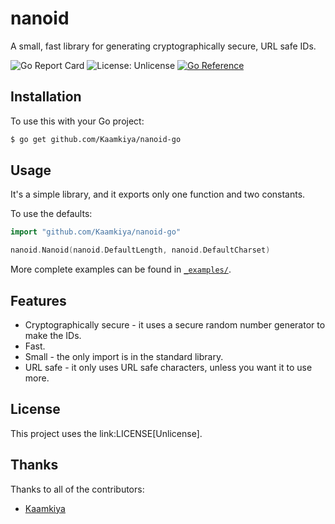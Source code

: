<p align="center">
<h1>nanoid</h1>

A small, fast library for generating cryptographically secure, URL safe IDs.

![Go Report Card](https://goreportcard.com/badge/github.com/Kaamkiya/nanoid-go)
![License: Unlicense](https://img.shields.io/badge/License-Unlicense-blue.svg)
[![Go Reference](https://pkg.go.dev/badge/github.com/Kaamkiya/nanoid-go.svg)](https://pkg.go.dev/github.com/Kaamkiya/nanoid-go)
</p>

## Installation

To use this with your Go project:

```bash
$ go get github.com/Kaamkiya/nanoid-go
```

## Usage

It's a simple library, and it exports only one function and two constants.

To use the defaults:

```go
import "github.com/Kaamkiya/nanoid-go"

nanoid.Nanoid(nanoid.DefaultLength, nanoid.DefaultCharset)
```

More complete examples can be found in [`_examples/`](_examples).

## Features

* Cryptographically secure - it uses a secure random number generator to make
  the IDs.
* Fast.
* Small - the only import is in the standard library.
* URL safe - it only uses URL safe characters, unless you want it to use more.

## License

This project uses the link:LICENSE[Unlicense].

## Thanks

Thanks to all of the contributors:

* [Kaamkiya](https://github.com/Kaamkiya)

